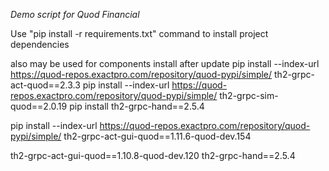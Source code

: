 *Demo script for Quod Financial*

Use "pip install -r requirements.txt" command to install project dependencies

also may be used for components install after update
pip install --index-url https://quod-repos.exactpro.com/repository/quod-pypi/simple/ th2-grpc-act-quod==2.3.3
pip install --index-url https://quod-repos.exactpro.com/repository/quod-pypi/simple/ th2-grpc-sim-quod==2.0.19
pip install  th2-grpc-hand==2.5.4


pip install --index-url https://quod-repos.exactpro.com/repository/quod-pypi/simple/ th2-grpc-act-gui-quod==1.11.6-quod-dev.154




th2-grpc-act-gui-quod==1.10.8-quod-dev.120
th2-grpc-hand==2.5.4